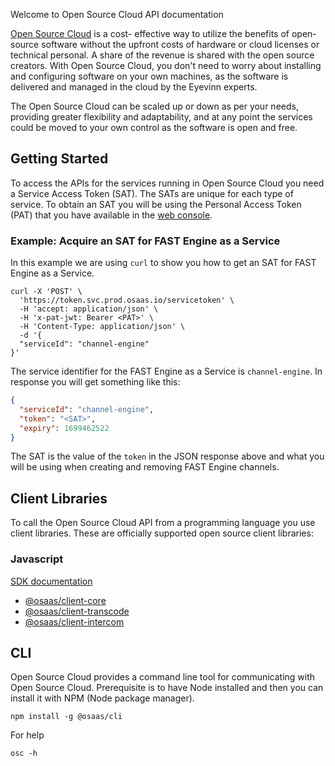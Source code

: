 Welcome to Open Source Cloud API documentation

[Open Source Cloud](https://www.osaas.io) is a cost- effective way to utilize the benefits of open-source software without the upfront costs of hardware or cloud licenses or technical personal. A share of the revenue is shared with the open source creators. With Open Source Cloud, you don't need to worry about installing and configuring software on your own machines, as the software is delivered and managed in the cloud by the Eyevinn experts.

The Open Source Cloud can be scaled up or down as per your needs, providing greater flexibility and adaptability, and at any point the services could be moved to your own control as the software is open and free.

## Getting Started

To access the APIs for the services running in Open Source Cloud you need a Service Access Token (SAT). The SATs are unique for each type of service. To obtain an SAT you will be using the Personal Access Token (PAT) that you have available in the [web console](https://app.osaas.io).

### Example: Acquire an SAT for FAST Engine as a Service

In this example we are using `curl` to show you how to get an SAT for FAST Engine as a Service.

```
curl -X 'POST' \
  'https://token.svc.prod.osaas.io/servicetoken' \
  -H 'accept: application/json' \
  -H 'x-pat-jwt: Bearer <PAT>' \
  -H 'Content-Type: application/json' \
  -d '{
  "serviceId": "channel-engine"
}'
```

The service identifier for the FAST Engine as a Service is `channel-engine`. In response you will get something like this:

```json
{
  "serviceId": "channel-engine",
  "token": "<SAT>",
  "expiry": 1699462522
}
```

The SAT is the value of the `token` in the JSON response above and what you will be using when creating and removing FAST Engine channels.

## Client Libraries

To call the Open Source Cloud API from a programming language you use client libraries. These are officially supported open source client libraries:

### Javascript

[SDK documentation](https://js.docs.osaas.io)

- [@osaas/client-core](https://www.npmjs.com/package/@osaas/client-core)
- [@osaas/client-transcode](https://www.npmjs.com/package/@osaas/client-transcode)
- [@osaas/client-intercom](https://www.npmjs.com/package/@osaas/client-intercom)

## CLI

Open Source Cloud provides a command line tool for communicating with Open Source Cloud. Prerequisite is to have Node installed and then you can install it with NPM (Node package manager).

```
npm install -g @osaas/cli
```

For help

```
osc -h
```